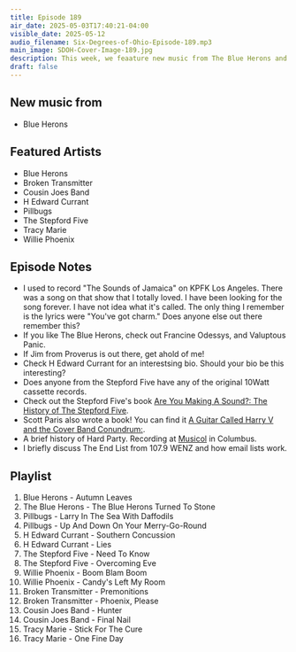 ```yaml
---
title: Episode 189
air_date: 2025-05-03T17:40:21-04:00
visible_date: 2025-05-12
audio_filename: Six-Degrees-of-Ohio-Episode-189.mp3
main_image: SDOH-Cover-Image-189.jpg
description: This week, we feaature new music from The Blue Herons and Discuss books from The Stepford Five and Scott Paris
draft: false
---
```

## New music from
- Blue Herons

## Featured Artists
- Blue Herons
- Broken Transmitter
- Cousin Joes Band
- H Edward Currant
- Pillbugs
- The Stepford Five
- Tracy Marie
- Willie Phoenix

## Episode Notes
-  I used to record "The Sounds of Jamaica" on KPFK Los Angeles. There was a song on that show that I totally loved. I have been looking for the song forever. I have not idea what it's called. The only thing I remember is the lyrics were "You've got charm." Does anyone else out there remember this?
- If you like The Blue Herons, check out Francine Odessys, and Valuptous Panic.
- If Jim from Proverus is out there, get ahold of me!
- Check H Edward Currant for an interestsing bio. Should your bio be this interesting?
- Does anyone from the Stepford Five have any of the original 10Watt cassette records.
- Check out the Stepford Five's book [Are You Making A Sound?: The History of The Stepford Five](https://www.amazon.com/Are-You-Making-Sound-Stepford-ebook/dp/B07B6QJHTW/ref=sr_1_3?crid=2OOGEJPPARJ89&dib=eyJ2IjoiMSJ9.tm8H0jh0lsLsX5852d5FBTlptuMZR3rdvwNiAmoCHEBpAAixXb15KA_PzEdmIZK_HeYE_F8HdvjT7lq_248QAIml8hYaAKRlUh7cWvJCMC8al9Iczdk-936jQtU1xkUHR7Ml8bWObYLsvUo8-XXc6YtGWlJETybGpLmv9pS7Tz3JoJWUg2SQ1SWqQxf-mbULk3Q_FLQ_CzYCVXFfoklmpjb1_vNnj-1qGGNWXkC-iFE.2zEytYxhropz0axn0ETZyteSRxli2-T_eYse5rnqIdI&dib_tag=se&keywords=stepford+five&qid=1747173100&sprefix=stepford+five%2Caps%2C264&sr=8-3).
- Scott Paris also wrote a book! You can find it [A Guitar Called Harry V and the Cover Band Conundrum:](https://www.amazon.com/Guitar-Called-Harry-Cover-Conundrum/dp/B0DYC4TW84/ref=sr_1_1?crid=1MPEWE1SSO9YA&dib=eyJ2IjoiMSJ9.UYwHIGlyseICBzljC0cUJIeGZeAGiNYYGgzfm-wH3WYVkwv5GI2MpjdxCErW8E1lBbWRP7J8aXynLXYOAeOL3mLmmcR1rQ0jHRzAmm7MbIzpB2_GQ56srW1qLE2e1pSsv8ND3gIlRCW0oG5d4oFMhunKpIeq8vqIwefUTsNuUv6-CIpJVUd1cbwRd5S4Qmpoeat9aGzaG0NqEptxgkZxhG2RAExXF0mzcSe8Wa-HpgI.ppv1CfUguwya_zHmeJSwZw0-exGkNOi0BO3sQKLjT70&dib_tag=se&keywords=scott+paris&qid=1747173339&sprefix=scott+paris%2Caps%2C170&sr=8-1).
- A brief history of Hard Party. Recording at [Musicol](https://musicolrecording.com/) in Columbus.
- I briefly discuss The End List from 107.9 WENZ and how email lists work.
## Playlist
1. Blue Herons - Autumn Leaves
2. The Blue Herons - The Blue Herons Turned To Stone
3. Pillbugs - Larry In The Sea With Daffodils
4. Pillbugs - Up And Down On Your Merry-Go-Round
5. H Edward Currant - Southern Concussion
6. H Edward Currant - Lies
7. The Stepford Five - Need To Know
8. The Stepford Five - Overcoming Eve
9. Willie Phoenix - Boom Blam Boom
10. Willie Phoenix - Candy's Left My Room
11. Broken Transmitter - Premonitions
12. Broken Transmitter - Phoenix, Please
13. Cousin Joes Band - Hunter
14. Cousin Joes Band - Final Nail
15. Tracy Marie - Stick For The Cure
16. Tracy Marie - One Fine Day